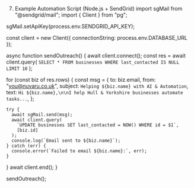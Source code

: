 7. Example Automation Script (Node.js + SendGrid)
import sgMail from "@sendgrid/mail";
import { Client } from "pg";

sgMail.setApiKey(process.env.SENDGRID_API_KEY);

const client = new Client({ connectionString: process.env.DATABASE_URL });

async function sendOutreach() {
  await client.connect();
  const res = await client.query(
    `SELECT * FROM businesses WHERE last_contacted IS NULL LIMIT 10`
  );

  for (const biz of res.rows) {
    const msg = {
      to: biz.email,
      from: "you@nuvaru.co.uk",
      subject: `Helping ${biz.name} with AI & Automation`,
      text: `Hi ${biz.name},\n\nI help Hull & Yorkshire businesses automate tasks...`,
    };

    try {
      await sgMail.send(msg);
      await client.query(
        `UPDATE businesses SET last_contacted = NOW() WHERE id = $1`,
        [biz.id]
      );
      console.log(`Email sent to ${biz.name}`);
    } catch (err) {
      console.error(`Failed to email ${biz.name}:`, err);
    }
  }
  await client.end();
}

sendOutreach();